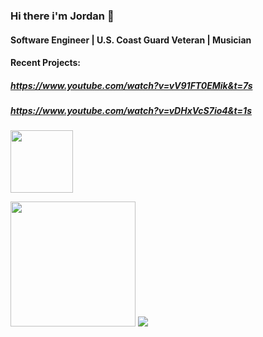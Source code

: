 ### Hi there i'm Jordan 👋

#### Software Engineer | U.S. Coast Guard Veteran | Musician

#### Recent Projects:
##### https://www.youtube.com/watch?v=vV91FT0EMik&t=7s
##### https://www.youtube.com/watch?v=vDHxVcS7io4&t=1s

<a href="www.linkedin.com/in/jordan-connor-smith"><img src="https://www.freeiconspng.com/thumbs/linkedin-logo-png/displaying-19-gallery-images-for-linkedin-logo-png-25.png"  width="100px" /></a>

<img src="https://cdn.shopify.com/s/files/1/2283/6815/collections/Code-Platoon-logo-color2.png?v=1574257183" width="200px" />
<img src="https://www.codewars.com/users/jsmith96/badges/small" />

